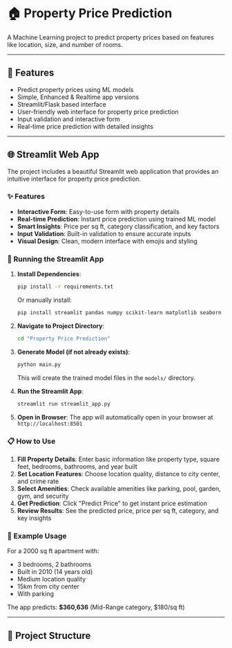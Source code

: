 # 🏠 Property Price Prediction  

A Machine Learning project to predict property prices based on features like location, size, and number of rooms.  

---

## 🚀 Features  
- Predict property prices using ML models  
- Simple, Enhanced & Realtime app versions  
- Streamlit/Flask based interface  
- User-friendly web interface for property price prediction
- Input validation and interactive form
- Real-time price prediction with detailed insights

---

## 🌐 Streamlit Web App

The project includes a beautiful Streamlit web application that provides an intuitive interface for property price prediction.

### ✨ Features
- **Interactive Form**: Easy-to-use form with property details
- **Real-time Prediction**: Instant price prediction using trained ML model
- **Smart Insights**: Price per sq ft, category classification, and key factors
- **Input Validation**: Built-in validation to ensure accurate inputs
- **Visual Design**: Clean, modern interface with emojis and styling

### 🚀 Running the Streamlit App

1. **Install Dependencies**:
   ```bash
   pip install -r requirements.txt
   ```
   Or manually install:
   ```bash
   pip install streamlit pandas numpy scikit-learn matplotlib seaborn flask flask-cors flask-limiter
   ```

2. **Navigate to Project Directory**:
   ```bash
   cd "Property Price Prediction"
   ```

3. **Generate Model (if not already exists)**:
   ```bash
   python main.py
   ```
   This will create the trained model files in the `models/` directory.

4. **Run the Streamlit App**:
   ```bash
   streamlit run streamlit_app.py
   ```

5. **Open in Browser**:
   The app will automatically open in your browser at `http://localhost:8501`

### 📋 How to Use

1. **Fill Property Details**: Enter basic information like property type, square feet, bedrooms, bathrooms, and year built
2. **Set Location Features**: Choose location quality, distance to city center, and crime rate
3. **Select Amenities**: Check available amenities like parking, pool, garden, gym, and security
4. **Get Prediction**: Click "Predict Price" to get instant price estimation
5. **Review Results**: See the predicted price, price per sq ft, category, and key insights

### 🎯 Example Usage

For a 2000 sq ft apartment with:
- 3 bedrooms, 2 bathrooms
- Built in 2010 (14 years old)
- Medium location quality
- 15km from city center
- With parking

The app predicts: **$360,636** (Mid-Range category, $180/sq ft)

---

## 📂 Project Structure  
